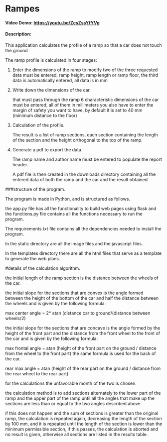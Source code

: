# Rampes
#### Video Demo:  https://youtu.be/ZcsZssYfYVg
#### Description:
This application calculates the profile of a ramp so that a car does not touch the ground

The ramp profile is calculated in four stages:
1. Enter the dimensions of the ramp to modify
 two of the three requested data must be entered, ramp height, ramp length or ramp floor, the third data is automatically entered, all data is in mm
2. Write down the dimensions of the car.

    that must pass through the ramp
6 characteristic dimensions of the car must be entered, all of them in millimeters
you also have to enter the margin of safety you want to have, by default it is set to 40 mm (minimum distance to the floor)
3. Calculation of the profile.

    The result is a list of ramp sections, each section containing the length of the section and the height orthogonal to the top of the ramp.
4. Generate a pdf to export the data.

    The ramp name and author name must be entered to populate the report header.

    A pdf file is then created in the downloads directory containing all the entered data of both the ramp and the car and the result obtained

###structure of the program.

The program is made in Python, and is structured as follows.

the app.py file has all the functionality to build web pages using flask and the functions.py file contains all the functions necessary to run the program.

The requirements.txt file contains all the dependencies needed to install the program.

In the static directory are all the image files and the javascript files.

In the templates directory there are all the html files that serve as a template to generate the web plans.

#details of the calculation algorithm.

the initial length of the ramp section is the distance between the wheels of the car.

the initial slope for the sections that are convex is the angle formed between the height of the bottom of the car and half the distance between the wheels and is given by the following formula:

max center angle = 2* atan (distance car to ground/(distance between wheels/2)

the initial slope for the sections that are concave is the angle formed by the height of the front part and the distance from the front wheel to the front of the car and is given by the following formula:

max frontal angle = atan (height of the front part on the ground / distance from the wheel to the front part)
the same formula is used for the back of the car.

rear max angle = atan (height of the rear part on the ground / distance from the rear wheel to the rear part)

for the calculations the unfavorable month of the two is chosen.

the calculation method is to add sections alternately to the lower part of the ramp and the upper part of the ramp until all the angles that make up the sections are less than or equal to the two angles described above

if this does not happen and the sum of sections is greater than the original ramp, the calculation is repeated again, decreasing the length of the section by 100 mm, and it is repeated until the length of the section is lower than the minimum permissible section, if this passes, the calculation is aborted and no result is given, otherwise all sections are listed in the results table.
